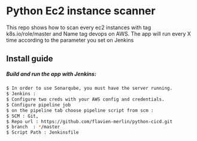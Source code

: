 # Python Ec2 instance scanner

This repo shows how to scan every ec2 instances with tag k8s.io/role/master and Name tag devops on AWS.
The app will run every X time according to the parameter you set on Jenkins

## Install guide

##### Build and run the app with Jenkins:

```bash
$ In order to use Sonarqube, you must have the server running.
$ Jenkins :
$ Configure two creds with your AWS config and credentials.
$ Configure pipeline job
$ on the pipeline tab choose pipeline script from scm :
$ SCM : Git, 
$ Repo url : https://github.com/flavien-merlin/python-cicd.git
$ branch  : */master
$ Script Path : Jenkinsfile
```
